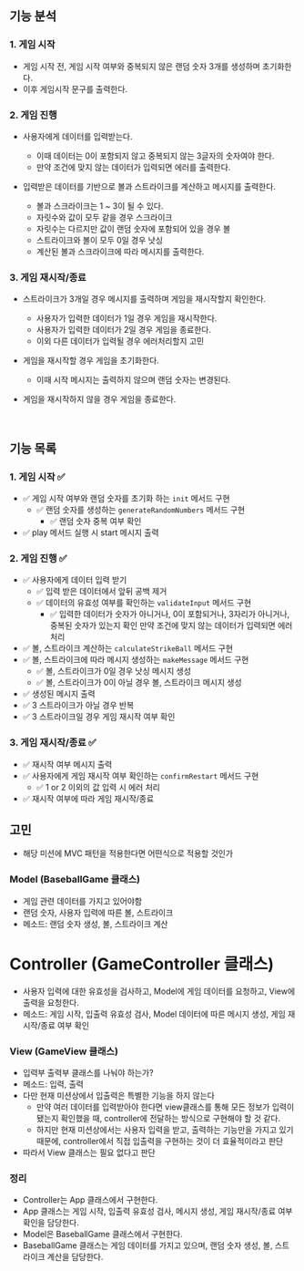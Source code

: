 ## 기능 분석

### 1. 게임 시작

- 게임 시작 전, 게임 시작 여부와 중복되지 않은 랜덤 숫자 3개를 생성하며 초기화한다.
- 이후 게임시작 문구를 출력한다.

### 2. 게임 진행

- 사용자에게 데이터를 입력받는다.

  - 이때 데이터는 0이 포함되지 않고 중복되지 않는 3글자의 숫자여야 한다.
  - 만약 조건에 맞지 않는 데이터가 입력되면 에러를 출력한다.

- 입력받은 데이터를 기반으로 볼과 스트라이크를 계산하고 메시지를 출력한다.

  - 볼과 스크라이크는 1 ~ 3이 될 수 있다.
  - 자릿수와 값이 모두 같을 경우 스크라이크
  - 자릿수는 다르지만 값이 랜덤 숫자에 포함되어 있을 경우 볼
  - 스트라이크와 볼이 모두 0일 경우 낫싱
  - 계산된 볼과 스크라이크에 따라 메시지를 출력한다.

### 3. 게임 재시작/종료

- 스트라이크가 3개일 경우 메시지를 출력하며 게임을 재시작할지 확인한다.

  - 사용자가 입력한 데이터가 1일 경우 게임을 재시작한다.
  - 사용자가 입력한 데이터가 2일 경우 게임을 종료한다.
  - 이외 다른 데이터가 입력될 경우 에러처리할지 고민

- 게임을 재시작할 경우 게임을 초기화한다.

  - 이때 시작 메시지는 출력하지 않으며 랜덤 숫자는 변경된다.

- 게임을 재시작하지 않을 경우 게임을 종료한다.

<br />

## 기능 목록

### 1. 게임 시작 ✅

- ✅ 게임 시작 여부와 랜덤 숫자를 초기화 하는 `init` 메서드 구현
  - ✅ 랜덤 숫자를 생성하는 `generateRandomNumbers` 메서드 구현
    - ✅ 랜덤 숫자 중복 여부 확인
- ✅ play 메서드 실행 시 start 메시지 출력

### 2. 게임 진행 ✅

- ✅ 사용자에게 데이터 입력 받기
  - ✅ 입력 받은 데이터에서 앞뒤 공백 제거
  - ✅ 데이터의 유효성 여부를 확인하는 `validateInput` 메서드 구현
    - ✅ 입력한 데이터가 숫자가 아니거나, 0이 포함되거나, 3자리가 아니거나, 중복된 숫자가 있는지 확인 만약 조건에 맞지 않는 데이터가 입력되면 에러 처리
- ✅ 볼, 스트라이크 계산하는 `calculateStrikeBall` 메서드 구현
- ✅ 볼, 스트라이크에 따라 메시지 생성하는 `makeMessage` 메서드 구현
  - ✅ 볼, 스트라이크가 0일 경우 낫싱 메시지 생성
  - ✅ 볼, 스트라이크가 0이 아닐 경우 볼, 스트라이크 메시지 생성
- ✅ 생성된 메시지 출력
- ✅ 3 스트라이크가 아닐 경우 반복
- ✅ 3 스트라이크일 경우 게임 재시작 여부 확인

### 3. 게임 재시작/종료 ✅

- ✅ 재시작 여부 메시지 출력
- ✅ 사용자에게 게임 재시작 여부 확인하는 `confirmRestart` 메서드 구현
  - ✅ 1 or 2 이외의 값 입력 시 에러 처리
- ✅ 재시작 여부에 따라 게임 재시작/종료

## 고민

- 해당 미션에 MVC 패턴을 적용한다면 어떤식으로 적용할 것인가

### Model (BaseballGame 클래스)

- 게임 관련 데이터를 가지고 있어야함
- 랜덤 숫자, 사용자 입력에 따른 볼, 스트라이크
- 메소드: 랜덤 숫자 생성, 볼, 스트라이크 계산

# Controller (GameController 클래스)

- 사용자 입력에 대한 유효성을 검사하고, Model에 게임 데이터를 요청하고, View에 출력을 요청한다.
- 메소드: 게임 시작, 입출력 유효성 검사, Model 데이터에 따른 메시지 생성, 게임 재시작/종료 여부 확인

### View (GameView 클래스)

- 입력부 출력부 클래스를 나눠야 하는가?
- 메소드: 입력, 출력
- 다만 현재 미션상에서 입출력은 특별한 기능을 하지 않는다
  - 만약 여러 데이터를 입력받아야 한다면 view클래스를 통해 모든 정보가 입력이 됐는지 확인했을 때, controller에 전달하는 방식으로 구현해야 할 것 같다.
  - 하지만 현재 미션상에서는 사용자 입력을 받고, 출력하는 기능만을 가지고 있기 때문에, controller에서 직접 입출력을 구현하는 것이 더 효율적이라고 판단
- 따라서 View 클래스는 필요 없다고 판단

### 정리

- Controller는 App 클래스에서 구현한다.
- App 클래스는 게임 시작, 입출력 유효성 검사, 메시지 생성, 게임 재시작/종료 여부 확인을 담당한다.
- Model은 BaseballGame 클래스에서 구현한다.
- BaseballGame 클래스는 게임 데이터를 가지고 있으며, 랜덤 숫자 생성, 볼, 스트라이크 계산을 담당한다.
